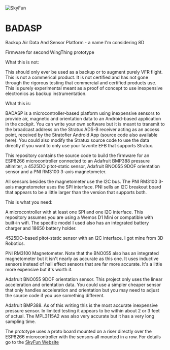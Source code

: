 ![SkyFun](http://skyfun.space/wp-content/uploads/2019/07/SkyFunLogo2-1.png)

# BADASP
Backup Air Data And Sensor Platform - a name I'm considering 8D

Firmware for second WingThing prototype

What this is not:

This should only ever be used as a backup or to augment purely VFR flight.  This is not a commerical product.  It is not certified and has not gone through the rigorous testing that commercial and certified products use.  This is purely experimental meant as a proof of concept to use inexpensive electronics as backup instrumentation.

What this is:

BADASP is a microcontroller-based platform using inexpensive sensors to provide air, magnetic and orientation data to an Android-based application in the cockpit.  You can write your own software but it is meant to transmit to the broadcast address on the Stratux ADS-B receiver acting as an access point, received by the Stratofier Android App (source code also available here).  You could also modify the Stratux source code to use the data directly if you want to only use your favorite EFB that supports Stratux.

This repository contains the source code to build the firmware for an ESP8266 microcontroller connected to an Adafruit BMP388 pressure altimiter, a 4525DO pitot-static sensor, Adafruit BNO055 9DOF orientation sensor and a PNI RM3100 3-axis magnetometer.

All sensors besides the magnetometer use the I2C bus.  The PNI RM3100 3-axis magnetometer uses the SPI interface.  PNI sells an I2C breakout board that appears to be a little larger than the version that supports both.

This is what you need:

A microcontroller with at least one SPI and one I2C interface.  This repository assumes you are using a Wemos D1 Mini or compatible with built-in wifi.  The specific model I used also has an integrated battery charger and 18650 battery holder.

4525DO-based pitot-static sensor with an I2C interface.  I got mine from 3D Robotics.

PNI RM3100 Magnetometer.  Note that the BNO055 also has an integrated magnetometer but it isn't nearly as accurate as this one.  It uses inductive sensors instead of hall effect sensors that are far more accurate.  It's a little more expensive but it's worth it.

Adafruit BNO055 9DOF orientation sensor.  This project only uses the linear acceleration and orientation data.  You could use a simpler cheaper sensor that only handles acceleration and orientation but you may need to adjust the source code if you use something different.

Adafruit BMP388.  As of this writing this is the most accurate inexpensive pressure sensor.  In limited testing it appears to be within about 2 or 3 feet of actual.  The MPL3115A2 was also very accurate but it has a very long sampling time.

The prototype uses a proto board mounted on a riser directly over the ESP8266 microcontroller with the sensors all mounted in a row.  For details go to the [SkyFun Website](http://skyfun.space/)
